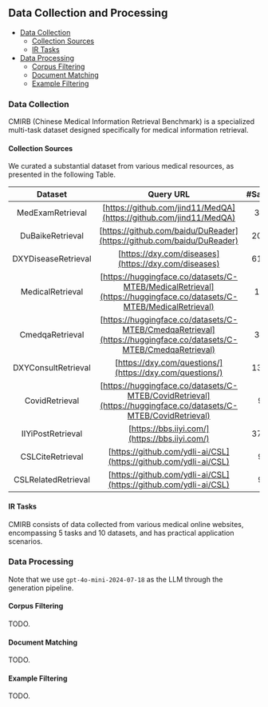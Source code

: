 ## Data Collection and Processing

- [Data Collection](#data-collection)
  - [Collection Sources](#collection-sources)
  - [IR Tasks](#ir-tasks)
- [Data Processing](#data-processing)
  - [Corpus Filtering](#corpus-filtering)
  - [Document Matching](#document-matching)
  - [Example Filtering](#example-filtering)

### Data Collection

CMIRB (Chinese Medical Information Retrieval Benchmark) is a specialized multi-task dataset designed specifically for medical information retrieval. 
   
#### Collection Sources

We curated a substantial dataset from various medical resources, as presented in the following Table.

| Dataset |  Query URL |  #Samples | Document URL | #Samples | 
|:-----:|:-----:|:---------------------------:|:-----:|:-----:|
| MedExamRetrieval | [https://github.com/jind11/MedQA](https://github.com/jind11/MedQA) |  3,426  | [https://github.com/jind11/MedQA](https://github.com/jind11/MedQA) | 27,871 |
|  DuBaikeRetrieval | [https://github.com/baidu/DuReader](https://github.com/baidu/DuReader) |  20,000  | [https://baike.baidu.com](https://baike.baidu.com) | 56,441 |
| DXYDiseaseRetrieval | [https://dxy.com/diseases](https://dxy.com/diseases) | 61,840  | [https://dxy.com/diseases](https://dxy.com/diseases) | 61,840 |
| MedicalRetrieval | [https://huggingface.co/datasets/C-MTEB/MedicalRetrieval](https://huggingface.co/datasets/C-MTEB/MedicalRetrieval) | 1,000 | [https://huggingface.co/datasets/C-MTEB/MedicalRetrieval](https://huggingface.co/datasets/C-MTEB/MedicalRetrieval)  | 100,999 |
| CmedqaRetrieval | [https://huggingface.co/datasets/C-MTEB/CmedqaRetrieval](https://huggingface.co/datasets/C-MTEB/CmedqaRetrieval) | 3,999 | [https://huggingface.co/datasets/C-MTEB/CmedqaRetrieval](https://huggingface.co/datasets/C-MTEB/CmedqaRetrieval) | 100,001 |
| DXYConsultRetrieval | [https://dxy.com/questions/](https://dxy.com/questions/) | 13,057 | [https://dxy.com/questions/](https://dxy.com/questions/) | 13,057 |
| CovidRetrieval | [https://huggingface.co/datasets/C-MTEB/CovidRetrieval](https://huggingface.co/datasets/C-MTEB/CovidRetrieval) | 949 | [https://huggingface.co/datasets/C-MTEB/CovidRetrieval](https://huggingface.co/datasets/C-MTEB/CovidRetrieval) | 100,001 |
| IIYiPostRetrieval | [https://bbs.iiyi.com/](https://bbs.iiyi.com/) | 37,065 | [https://bbs.iiyi.com/](https://bbs.iiyi.com/) | 37,065 |
| CSLCiteRetrieval | [https://github.com/ydli-ai/CSL](https://github.com/ydli-ai/CSL) | 934 | [https://med.wanfangdata.com.cn/](https://med.wanfangdata.com.cn/) |  36,783 |
| CSLRelatedRetrieval | [https://github.com/ydli-ai/CSL](https://github.com/ydli-ai/CSL) | 934 | [https://med.wanfangdata.com.cn/](https://med.wanfangdata.com.cn/) | 36,783 |

#### IR Tasks
CMIRB consists of data collected from various medical online websites, encompassing 5 tasks and 10 datasets, and has practical application scenarios.

### Data Processing

Note that we use `gpt-4o-mini-2024-07-18` as the LLM through the generation pipeline.


#### Corpus Filtering

TODO.

#### Document Matching

TODO.

#### Example Filtering

TODO.

